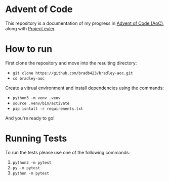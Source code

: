 # Advent of Code

This repository is a documentation of my progress in [Advent of Code (AoC)](https://adventofcode.com/), along with [Project euler](https://projecteuler.net/).

# How to run

First clone the repository and move into the resulting directory:
  - `git clone https://github.com/bradb423/bradley-aoc.git`
  - `cd bradley-aoc`

Create a vitrual environment and install dependencies using the commands:
  - `python3 -m venv .venv`
  - `source .venv/bin/activate`
  - `pip isntall -r requirements.txt`

And you're ready to go!

# Running Tests
To run the tests please use one of the following commands:
1. `python3 -m pytest`
2. `py -m pytest`
3. `python -m pytest`